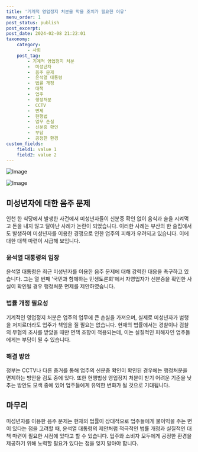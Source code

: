 ```yaml
---
title: '기계적 영업정지 처분을 막을 조치가 필요한 이유'
menu_order: 1
post_status: publish
post_excerpt: 
post_date: 2024-02-08 21:22:01
taxonomy:
    category:
        - 사회
    post_tag:
        - 기계적 영업정지 처분
        -  미성년자
        -  음주 문제
        -  윤석열 대통령
        -  법률 개정
        -  대책
        -  업주
        -  행정처분
        -  CCTV
        -  면제
        -  현행법
        -  업무 손실
        -  신분증 확인
        -  부담
        -  공정한 환경
custom_fields:
    field1: value 1
    field2: value 2
---
```


![Image](https://imgnews.pstatic.net/image/023/2024/02/08/0003815810_001_20240208174601076.jpg?type=w647)

![Image](https://imgnews.pstatic.net/image/023/2024/02/08/0003815810_002_20240208174601150.jpg?type=w647)

## 미성년자에 대한 음주 문제
인천 한 식당에서 발생한 사건에서 미성년자들이 신분증 확인 없이 음식과 술을 시켜먹고 돈을 내지 않고 달아난 사례가 논란이 되었습니다. 이러한 사례는 부산의 한 술집에서도 발생하여 미성년자를 이용한 경쟁으로 인한 업주의 피해가 우려되고 있습니다. 이에 대한 대책 마련이 시급해 보입니다.
### 윤석열 대통령의 입장
윤석열 대통령은 최근 미성년자를 이용한 음주 문제에 대해 강력한 대응을 촉구하고 있습니다. 그는 열 번째 '국민과 함께하는 민생토론회'에서 자영업자가 신분증을 확인한 사실이 확인될 경우 행정처분 면제를 제안하였습니다.
### 법률 개정 필요성
기계적인 영업정지 처분은 업주의 업무에 큰 손실을 가져오며, 실제로 미성년자가 범행을 저지르더라도 업주가 책임을 질 필요는 없습니다. 현재의 법률에서는 경찰이나 검찰의 무혐의 조사를 받았을 때만 면책 조항이 적용되는데, 이는 실질적인 피해자인 업주들에게는 부담이 될 수 있습니다.
### 해결 방안
정부는 CCTV나 다른 증거를 통해 업주의 신분증 확인이 확인된 경우에는 행정처분을 면제하는 방안을 검토 중에 있다. 또한 현행법상 영업정지 처분이 받기 어려운 기준을 낮추는 방안도 모색 중에 있어 업주들에게 유익한 변화가 될 것으로 기대됩니다.
## 마무리
미성년자를 이용한 음주 문제는 현재의 법률이 상대적으로 업주들에게 불이익을 주는 면이 있다는 점을 고려할 때, 윤석열 대통령의 제안처럼 적극적인 법률 개정과 실질적인 대책 마련이 필요한 시점에 있다고 할 수 있습니다. 업주와 소비자 모두에게 공정한 환경을 제공하기 위해 노력할 필요가 있다는 점을 잊지 말아야 합니다.
